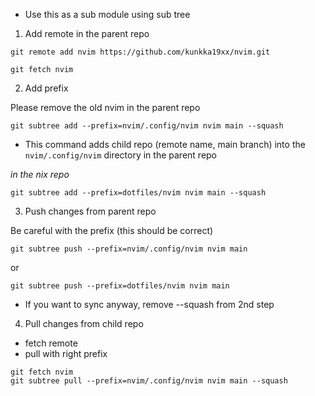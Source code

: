 - Use this as a sub module using sub tree

1. Add remote in the parent repo

```shell
git remote add nvim https://github.com/kunkka19xx/nvim.git
```

```shell
git fetch nvim
```

2. Add prefix

Please remove the old nvim in the parent repo

```shell
git subtree add --prefix=nvim/.config/nvim nvim main --squash
```

- This command adds child repo (remote name, main branch) into the `nvim/.config/nvim` directory in the parent repo

_in the nix repo_

```shell
git subtree add --prefix=dotfiles/nvim nvim main --squash
```

3. Push changes from parent repo

Be careful with the prefix (this should be correct)

```shell
git subtree push --prefix=nvim/.config/nvim nvim main
```

or

```shell
git subtree push --prefix=dotfiles/nvim nvim main
```

- If you want to sync anyway, remove --squash from 2nd step

4. Pull changes from child repo

- fetch remote
- pull with right prefix

```shell
git fetch nvim
git subtree pull --prefix=nvim/.config/nvim nvim main --squash
```
